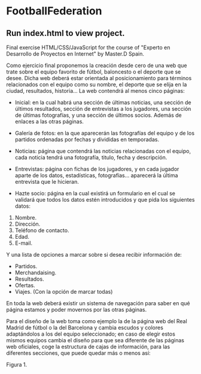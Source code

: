 # FootballFederation
Run index.html to view project.
-------------------------------

Final exercise HTML/CSS/JavaScript for the course of "Experto en Desarrollo de Proyectos en Internet" by Master.D Spain. 

Como ejercicio final proponemos la creación desde cero de una web que trate sobre el equipo favorito de fútbol, baloncesto o el deporte que se desee.
Dicha web deberá estar orientada al posicionamiento para términos relacionados con el equipo como su nombre, el deporte que se elija en la ciudad, resultados, historia…
La web contendrá al menos cinco páginas:

- Inicial: en la cual habrá una sección de últimas noticias, una sección de últimos resultados, sección de entrevistas a los jugadores, una sección de últimas fotografías, y una sección de últimos socios. Además de enlaces a las otras páginas.

- Galería de fotos: en la que aparecerán las fotografías del equipo y de los partidos ordenadas por fechas y divididas en temporadas.

- Noticias: página que contendrá las noticias relacionadas con el equipo, cada noticia tendrá una fotografía, titulo, fecha y descripción.

- Entrevistas: página con fichas de los jugadores, y en cada jugador aparte de los datos, estadísticas, fotografías… aparecerá la última entrevista que le hicieran.

- Hazte socio: página en la cual existirá un formulario en el cual se validará que todos los datos estén introducidos y que pida los siguientes datos:

1. Nombre.
2. Dirección.
3. Teléfono de contacto.
4. Edad.
5. E-mail.

Y una lista de opciones a marcar sobre si desea recibir información de:

- Partidos.
- Merchandaising.
- Resultados.
- Ofertas.
- Viajes.
(Con la opción de marcar todas)

En toda la web deberá existir un sistema de navegación para saber en qué página estamos y poder movernos por las otras páginas.

Para el diseño de la web toma como ejemplo la de la página web del Real Madrid de fútbol o la del Barcelona y cambia escudos y colores adaptándolos a los del equipo seleccionado; en caso de elegir estos mismos equipos cambia el diseño para que sea diferente de las páginas web oficiales, coge la estructura de cajas de información, para las diferentes secciones, que puede quedar más o menos así:

Figura 1.
